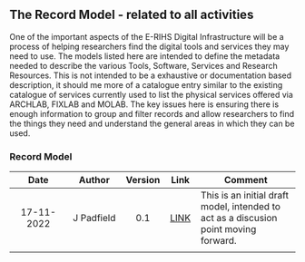 ## The Record Model - related to all activities
One of the important aspects of the E-RIHS Digital Infrastructure will be a process of helping researchers find the digital tools and services they may need to use. The models listed here are intended to define the metadata needed to describe the various Tools, Software, Services and Research Resources. This is not intended to be a exhaustive or documentation based description, it should me more of a catalogue entry similar to the existing catalogue of services currently used to list the physical services offered via ARCHLAB, FIXLAB and MOLAB. The key issues here is ensuring there is enough information to group and filter records and allow researchers to find the things they need and understand the general areas in which they can be used.

### Record Model

| Date  | Author | Version | Link | Comment |
| :-----------: | :-----------: | :-----------: | :-----------: | ----------- |
| 17-11-2022 | J Padfield | 0.1 | [LINK](https://research.ng-london.org.uk/modelling/?data=eJyNVltPGzsQfnal%2Fgc%2FHVGpD0mAAn2joEpI7QFBy%2FtgT3Z96rVXthcUKT%2F%2BjL33S0KlKLsafzM7l29mnDlblUwZoSuJnv2yVntmX%2F5DEfZhV%2BLHD9kY8WS34Q0csgPH6F6VoJfl40f0CE7knF5s5QZAxtjHDwICZtbteoUHh69ognpFfmONJ%2BsQlDVjF%2BdqP0niFGjPrw3onVfdd%2BbYJ5URhj84S%2B54ZbLD0O9KI%2F9uXQEhEJCDkfwZtJK1Uwf17kOOjj8FwoOTR3y5N8Fqmyn0%2FB%2F%2BbAW8VBqcwiMqtxCA0llar4I9Dn24u%2BV%2BUqCF3GEAGY3%2BtBK1PpqQWyuqgurzTvw3VmsqF2H4zYA7qebpzyFIZSj9P6jceuCxBmOiB1IVvtE6hL3WZQ7sHdA3Cu49zCNqBE%2BEo3LF0uJ7CkQdWYlhClJQ0hagTA8TAwJzLxQagRMiLyE8FHjtGUD4erpanV5cna9XC9ZjWwFG9uxaL4aisZXV%2Bdnp5nLJigm5s%2BXYzFA2t7M%2BX7BDfFcBMuyiaGzN5GN7Z%2BuLzeVmwV7RNfTE4Pxg5uHZ1ZfFahRlRbpTgzP5zN75xVLEUmUUmeZ5VYBRYdCICyeTqFery83Vgk1ltmnYRDqQLuUtNltr98DpzN8vm7Mlf2OLl7OhNxXPrZ0uZTOpzV2cimdcvrxYtzNAKsp4qQ2yHDw3lvruX0TJIXCtfBh3StLYVqbuur9VaGaNsE4mndKpAtyOBxU0srJ%2BNGqGXB2BvUBjZQfnJyseLF9%2FYv64npKMfvv6mKomWaAtG1TJ7svofdw96GhFBcoQv5Nx3W0VEZCqy2lx0HCPtvjJ7f3dZ17%2BfvzxmWMQn8ahCBrWvHKaxRe2p7dJpLR5mzmdYI0gzawpmBrdsvQ3O6qDNhR0VZbWhT6uVtAG94hbdLGBfNQArbndpnCIXFEjLU8V%2ByEoiAve87dc0dWggB3PgRY%2BlVdSOSkLUpELQe948xGSRksyjmFbRmZFVGQkrVgQ2H6qztwkUc124ifrJpRuX41w6ebSg%2BqLzAjR0q8HdYQc4ZpeaR7jo5rztFRYT%2F9JXYvUOe1zH3k%2BQvzB3VviR1uaRlD34Niaa1Zb2mqu3m0lzU8rO5gGH7jIUfxBydrnFBRtvUbSUqztc087euw67Uu6kgwSXQt6zoziNMGplyoptJEMhItKdDvIqrhNuk%2B0kn5lD8owuKukHpDj28uU665ncOdRJ1v0J5DRySWhnzz%2FA9Lg8Ds%3D) | This is an initial draft model, intended to act as a discusion point moving forward.
| <img width=325 /> |<img width=175 /> | <img width=60 /> | <img width=60 /> | <img width=500 /> |
